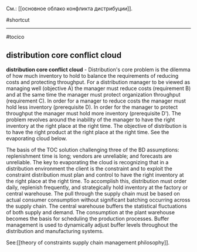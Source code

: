 См.: [[основное облако конфликта дистрибуции]].

#shortcut




<hr/>

#tocico

## distribution core conflict cloud

<b>distribution core conflict cloud</b> - Distribution's core problem is the dilemma of how much inventory to hold to balance the requirements of reducing costs and protecting throughput.  For a distribution manager to be viewed as managing well (objective A) the manager must reduce costs (requirement B) and at the same time the manager must protect organization throughput (requirement C). In order for a manager to reduce costs the manager must hold less inventory (prerequisite D).  In order for the manager to protect throughput the manager must hold more inventory (prerequisite D').
The problem revolves around the inability of the manager to have the right inventory at the right place at the right time.  The objective of distribution is to have the right product at the right place at the right time.  See the evaporating cloud below.

 The basis of the TOC solution challenging three of the BD assumptions: replenishment time is long; vendors are unreliable; and forecasts are unreliable.  The key to evaporating the cloud is recognizing that in a distribution environment the client is the constraint and to exploit the constraint distribution must plan and control to have the right inventory at the right place at the right time.  To accomplish this, distribution must order daily, replenish frequently, and strategically hold inventory at the factory or central warehouse. The pull through the supply chain must be based on actual consumer consumption without significant batching occurring across the supply chain.  The central warehouse buffers the statistical fluctuations of both supply and demand.  The consumption at the plant warehouse becomes the basis for scheduling the production processes.
Buffer management is used to dynamically adjust buffer levels throughout the distribution and manufacturing systems.  



See:[[theory of constraints supply chain management philosophy]].
